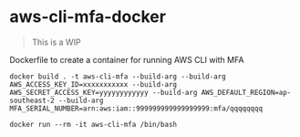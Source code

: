 # aws-cli-mfa-docker

> This is a WIP

 Dockerfile to create a container for running AWS CLI with MFA


 ```
docker build . -t aws-cli-mfa --build-arg --build-arg AWS_ACCESS_KEY_ID=xxxxxxxxxxx --build-arg AWS_SECRET_ACCESS_KEY=yyyyyyyyyyyy --build-arg AWS_DEFAULT_REGION=ap-southeast-2 --build-arg MFA_SERIAL_NUMBER=arn:aws:iam::999999999999999999:mfa/qqqqqqqq
 ```


 ```
 docker run --rm -it aws-cli-mfa /bin/bash
 ```


